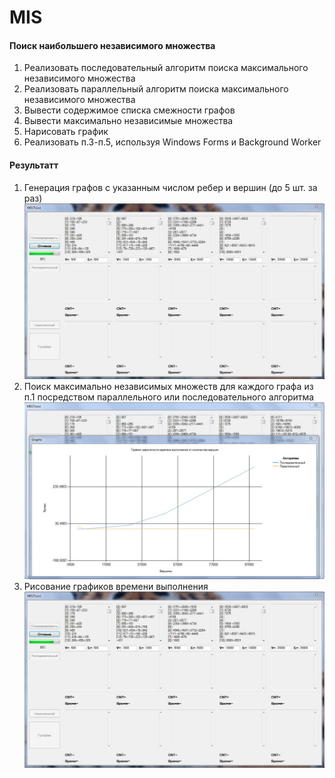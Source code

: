 # MIS
#### Поиск наибольшего независимого множества

1.	Реализовать последовательный алгоритм поиска максимального независимого множества
2.	Реализовать параллельный алгоритм поиска максимального независимого множества
3.	Вывести содержимое списка смежности графов
4.	Вывести максимально независимые множества
5.	Нарисовать график
6.	Реализовать п.3-п.5, используя Windows Forms и Background Worker

#### Результатт
1.	Генерация графов с указанным числом ребер и вершин (до 5 шт. за раз)
![Screenshot](img3.jpg)
2.	Поиск максимально независимых множеств для каждого графа из п.1 посредством параллельного или последовательного алгоритма
![Screenshot](img2.jpg)
3.  Рисование графиков времени выполнения
![Screenshot](img3.jpg)
